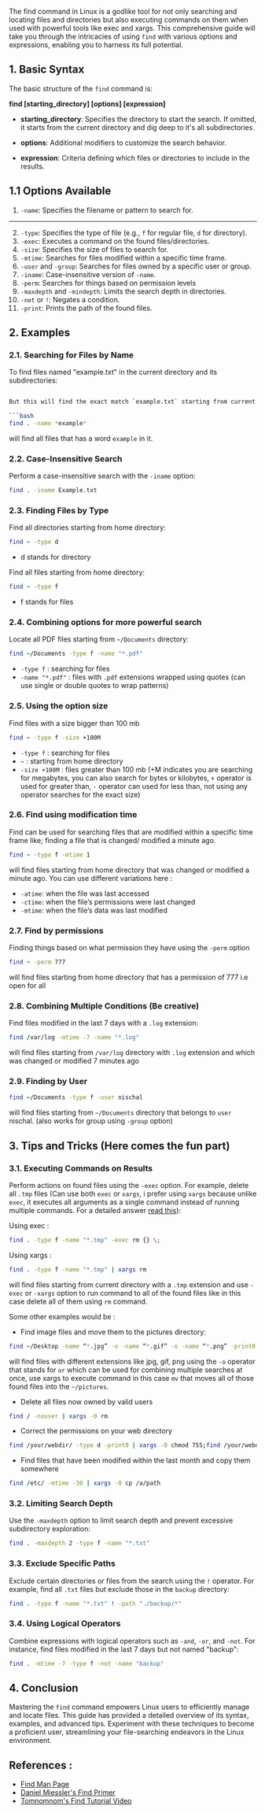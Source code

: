 The find command in Linux is a godlike tool for not only searching and locating files and directories but also executing commands on them when used with powerful tools like exec and xargs. This comprehensive guide will take you through the intricacies of using `find` with various options and expressions, enabling you to harness its full potential.

## 1. Basic Syntax

The basic structure of the `find` command is:


**find [starting_directory] [options] [expression]**



- **starting_directory**: Specifies the directory to start the search. If omitted, it starts from the current directory and dig deep to it's all subdirectories.

- **options**: Additional modifiers to customize the search behavior.

- **expression**: Criteria defining which files or directories to include in the results.

## 1.1 Options Available
1. `-name`: Specifies the filename or pattern to search for.

---

2. `-type`: Specifies the type of file (e.g., `f` for regular file, `d` for directory).
3. `-exec`: Executes a command on the found files/directories.
4. `-size`: Specifies the size of files to search for.
5. `-mtime`: Searches for files modified within a specific time frame.
6. `-user` and `-group`: Searches for files owned by a specific user or group.
7. `-iname`: Case-insensitive version of `-name`.
8. `-perm`: Searches for things based on permission levels
9. `-maxdepth` and `-mindepth`: Limits the search depth in directories.
10. `-not` or `!`: Negates a condition.
11. `-print`: Prints the path of the found files.
## 2. Examples

### 2.1. Searching for Files by Name

To find files named "example.txt" in the current directory and its subdirectories:

```bash find . -name example.txt

But this will find the exact match `example.txt` starting from current directory to every sub-directory inside it but searching for file using word like `example` will not find `example.txt`. A work around to find a file that may contains a specific word is by using * . For eg :

```bash
find . -name *example*
```

will find all files that has a word `example` in it.
### 2.2. Case-Insensitive Search

Perform a case-insensitive search with the `-iname` option:

```bash
find . -iname Example.txt
```

### 2.3. Finding Files by Type

Find all directories starting from home directory:

```bash
find ~ -type d
```

 - d stands for directory 

Find all files starting from home directory:

```bash
find ~ -type f
```

 - f stands for files

### 2.4. Combining options for more powerful search

Locate all PDF files starting from `~/Documents` directory:

```bash
find ~/Documents -type f -name "*.pdf"
```

- `-type f` : searching for files
- `-name "*.pdf"` : files with `.pdf` extensions wrapped using quotes (can use single or double quotes to wrap patterns)

### 2.5. Using the option size

Find files with a size bigger than 100 mb

```bash
find ~ -type f -size +100M
```

- `-type f` : searching for files
- `~` : starting from home directory 
- `-size +100M` :  files greater than 100 mb (+M indicates you are searching for megabytes, you can also search for bytes or kilobytes, `+` operator is used for greater than, `-` operator can used for less than, not using any operator searches for the exact size)

### 2.6. Find using modification time

Find can be used for searching files that are modified within a specific time frame like; finding a file that is changed/ modified a minute ago.

```bash
find ~ -type f -mtime 1
```

will find files starting from home directory that was changed or modified a minute ago. You can use different variations here :

- `-atime`: when the file was last accessed
- `-ctime`: when the file’s permissions were last changed
- `-mtime`: when the file’s data was last modified

### 2.7. Find by permissions

Finding things based on what permission they have using the `-perm` option

```bash
find ~ -perm 777
```

will find files starting from home directory that has a permission of 777 i.e open for all

### 2.8. Combining Multiple Conditions (Be creative)

Find files modified in the last 7 days with a `.log` extension:

```bash
find /var/log -mtime -7 -name "*.log"
```

will find files starting from `/var/log` directory with `.log` extension and which was changed or modified 7 minutes ago

### 2.9. Finding by User

```bash
find ~/Documents -type f -user nischal
```

will find files starting from `~/Documents` directory that belongs to `user` nischal. (also works for group using `-group` option)

## 3. Tips and Tricks (Here comes the fun part)

### 3.1. Executing Commands on Results

Perform actions on found files using the `-exec` option. For example, delete all `.tmp` files (Can use both `exec` or `xargs`, i prefer using `xargs` because  unlike `exec`, it executes all arguments as a single command instead of running multiple commands. For a detailed answer [read this](https://danielmiessler.com/p/find/)):

Using exec :

```bash
find . -type f -name "*.tmp" -exec rm {} \;
```

Using xargs :

```bash
find . -type f -name "*.tmp" | xargs rm
```

will find files starting from current directory with a `.tmp` extension and use `-exec` or `-xargs` option to run command to all of the found files like in this case delete all of them using `rm` command. 

Some other examples would be :

- Find image files and move them to the pictures directory:

```bash
find ~/Desktop -name “*.jpg” -o -name “*.gif” -o -name “*.png” -print0 | xargs -0 mv –target-directory ~/pictures
```

will find files with different extensions like jpg, gif, png using the `-o` operator that stands for `or` which can be used for combining multiple searches at once, use xargs to execute command in this case `mv` that moves all of those found files into the `~/pictures`.

- Delete all files now owned by valid users 

```bash
find / -nouser | xargs -0 rm
```

- Correct the permissions on your web directory

```bash
find /your/webdir/ -type d -print0 | xargs -0 chmod 755;find /your/webdir -type f | xargs chmod 644
```

- Find files that have been modified within the last month and copy them somewhere
```bash
find /etc/ -mtime -30 | xargs -0 cp /a/path
```

### 3.2. Limiting Search Depth

Use the `-maxdepth` option to limit search depth and prevent excessive subdirectory exploration:

```bash
find . -maxdepth 2 -type f -name "*.txt"
```

### 3.3. Exclude Specific Paths

Exclude certain directories or files from the search using the `!` operator. For example, find all `.txt` files but exclude those in the `backup` directory:

```bash
find . -type f -name "*.txt" ! -path "./backup/*"
```

### 3.4. Using Logical Operators

Combine expressions with logical operators such as `-and`, `-or`, and `-not`. For instance, find files modified in the last 7 days but not named "backup":

```bash
find . -mtime -7 -type f -not -name "backup"
```

## 4. Conclusion

Mastering the `find` command empowers Linux users to efficiently manage and locate files. This guide has provided a detailed overview of its syntax, examples, and advanced tips. Experiment with these techniques to become a proficient user, streamlining your file-searching endeavors in the Linux environment.

## References :
- [Find Man Page](http://www.netadmintools.com/html/find.man.html)
- [Daniel Miessler's Find Primer](https://danielmiessler.com/p/find/)
- [Tomnomnom's Find Tutorial Video](https://youtu.be/U2fsUy0viLA?si=MPp6yLW_tC0gGgys)
